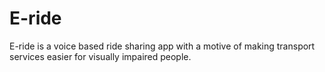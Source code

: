 # E-ride
E-ride is a voice based ride sharing app with a motive of making transport services easier for visually impaired people.
